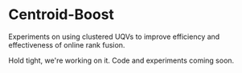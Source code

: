 # Centroid-Boost
Experiments on using clustered UQVs to improve efficiency and effectiveness of online rank fusion.

Hold tight, we're working on it. Code and experiments coming soon.
